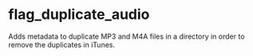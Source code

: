 flag_duplicate_audio
====================

Adds metadata to duplicate MP3 and M4A files in a directory in order to remove the duplicates in iTunes.